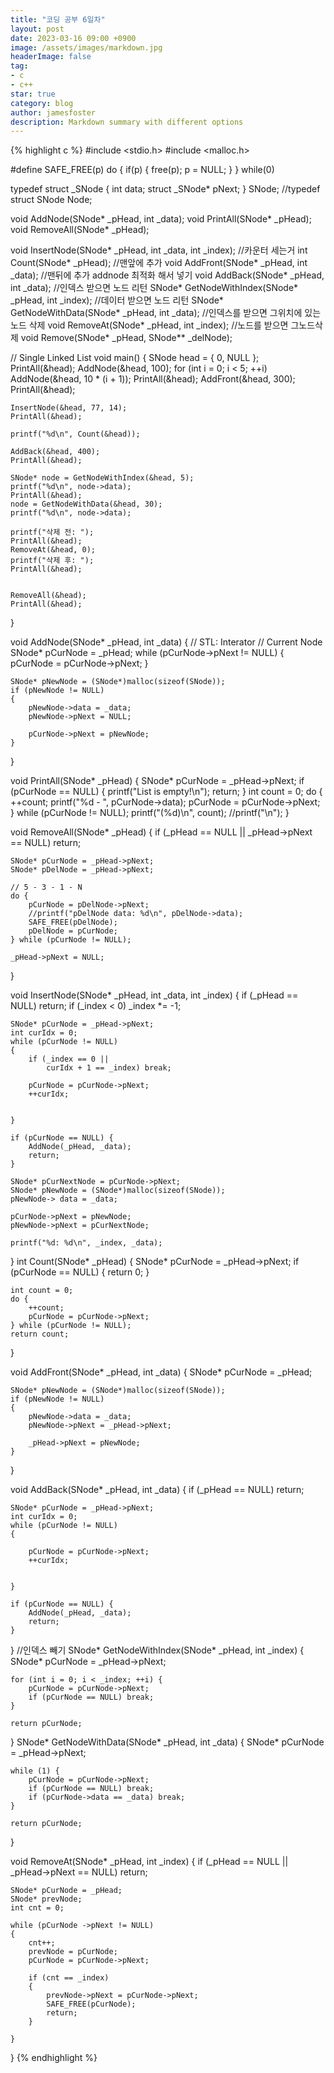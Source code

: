 ```yaml
---
title: "코딩 공부 6일차"
layout: post
date: 2023-03-16 09:00 +0900
image: /assets/images/markdown.jpg
headerImage: false
tag:
- c
- c++
star: true
category: blog
author: jamesfoster
description: Markdown summary with different options
---
```





{% highlight c %}
#include <stdio.h>
#include <malloc.h>


#define SAFE_FREE(p) do { if(p) { free(p); p = NULL; } } while(0)


typedef struct _SNode
{
	int data;
	struct _SNode* pNext;
} SNode;
//typedef struct SNode Node;

void AddNode(SNode* _pHead, int _data);
void PrintAll(SNode* _pHead);
void RemoveAll(SNode* _pHead);

void InsertNode(SNode* _pHead, int _data, int _index);
//카운터 세는거
int Count(SNode* _pHead);
//맨앞에 추가
void AddFront(SNode* _pHead, int _data);
//맨뒤에 추가 addnode 최적화 해서 넣기
void AddBack(SNode* _pHead, int _data);
//인덱스 받으면 노드 리턴
SNode* GetNodeWithIndex(SNode* _pHead, int _index);
//데이터 받으면 노드 리턴
SNode* GetNodeWithData(SNode* _pHead, int _data);
//인덱스를 받으면 그위치에 있는 노드 삭제
void RemoveAt(SNode* _pHead, int _index);
//노드를 받으면 그노드삭제
void Remove(SNode* _pHead, SNode** _delNode);

// Single Linked List
void main()
{
	SNode head = { 0, NULL };
	PrintAll(&head);
	AddNode(&head, 100);
	for (int i = 0; i < 5; ++i)
		AddNode(&head, 10 * (i + 1));
	PrintAll(&head);
	AddFront(&head, 300);
	PrintAll(&head);

	InsertNode(&head, 77, 14);
	PrintAll(&head);

	printf("%d\n", Count(&head));

	AddBack(&head, 400);
	PrintAll(&head);

	SNode* node = GetNodeWithIndex(&head, 5);
	printf("%d\n", node->data);
	PrintAll(&head);
	node = GetNodeWithData(&head, 30);
	printf("%d\n", node->data);

	printf("삭제 전: ");
	PrintAll(&head);
	RemoveAt(&head, 0);
	printf("삭제 후: ");
	PrintAll(&head);


	RemoveAll(&head);
	PrintAll(&head);
}

void AddNode(SNode* _pHead, int _data)
{
	// STL: Interator
	// Current Node
	SNode* pCurNode = _pHead;
	while (pCurNode->pNext != NULL)
	{
		pCurNode = pCurNode->pNext;
	}

	SNode* pNewNode = (SNode*)malloc(sizeof(SNode));
	if (pNewNode != NULL)
	{
		pNewNode->data = _data;
		pNewNode->pNext = NULL;

		pCurNode->pNext = pNewNode;
	}
}

void PrintAll(SNode* _pHead)
{
	SNode* pCurNode = _pHead->pNext;
	if (pCurNode == NULL) {
		printf("List is empty!\n");
		return;
	}
	int count = 0;
	do {
		++count;
		printf("%d - ", pCurNode->data);
		pCurNode = pCurNode->pNext;
	} while (pCurNode != NULL);
	printf("(%d)\n", count);
	//printf("\n");
}

void RemoveAll(SNode* _pHead)
{
	if (_pHead == NULL ||
		_pHead->pNext == NULL) return;

	SNode* pCurNode = _pHead->pNext;
	SNode* pDelNode = _pHead->pNext;

	// 5 - 3 - 1 - N
	do {
		pCurNode = pDelNode->pNext;
		//printf("pDelNode data: %d\n", pDelNode->data);
		SAFE_FREE(pDelNode);
		pDelNode = pCurNode;
	} while (pCurNode != NULL);

	_pHead->pNext = NULL;
}

void InsertNode(SNode* _pHead, int _data, int _index)
{
	if (_pHead == NULL) return;
	if (_index < 0) _index *= -1;

	SNode* pCurNode = _pHead->pNext;
	int curIdx = 0;
	while (pCurNode != NULL)
	{
		if (_index == 0 ||
			curIdx + 1 == _index) break;

		pCurNode = pCurNode->pNext;
		++curIdx;

		
	}

	if (pCurNode == NULL) {
		AddNode(_pHead, _data);
		return;
	}

	SNode* pCurNextNode = pCurNode->pNext;
	SNode* pNewNode = (SNode*)malloc(sizeof(SNode));
	pNewNode-> data = _data;

	pCurNode->pNext = pNewNode;
	pNewNode->pNext = pCurNextNode;

	printf("%d: %d\n", _index, _data);

}
int Count(SNode* _pHead) {
	SNode* pCurNode = _pHead->pNext;
	if (pCurNode == NULL) {
		return 0;
	}

	int count = 0;
	do {
		++count;
		pCurNode = pCurNode->pNext;
	} while (pCurNode != NULL);
	return count;
}

void AddFront(SNode* _pHead, int _data)
{
	SNode* pCurNode = _pHead;

	SNode* pNewNode = (SNode*)malloc(sizeof(SNode));
	if (pNewNode != NULL)
	{
		pNewNode->data = _data;
		pNewNode->pNext = _pHead->pNext;

		_pHead->pNext = pNewNode;
	}
}

void AddBack(SNode* _pHead, int _data)
{
	if (_pHead == NULL) return;

	SNode* pCurNode = _pHead->pNext;
	int curIdx = 0;
	while (pCurNode != NULL)
	{
		
		pCurNode = pCurNode->pNext;
		++curIdx;

		
	}

	if (pCurNode == NULL) {
		AddNode(_pHead, _data);
		return;
	}
}
//인덱스 빼기
SNode* GetNodeWithIndex(SNode* _pHead, int _index) {
	SNode* pCurNode = _pHead->pNext;
	
	for (int i = 0; i < _index; ++i) {
		pCurNode = pCurNode->pNext;
		if (pCurNode == NULL) break;
	}

	return pCurNode;
}
SNode* GetNodeWithData(SNode* _pHead, int _data) {
	SNode* pCurNode = _pHead->pNext;

	while (1) {
		pCurNode = pCurNode->pNext;
		if (pCurNode == NULL) break;
		if (pCurNode->data == _data) break;
	}

	return pCurNode;
}

void RemoveAt(SNode* _pHead, int _index)
{
	if  (_pHead == NULL ||
		_pHead->pNext == NULL) return;

	SNode* pCurNode = _pHead;
	SNode* prevNode;
	int cnt = 0;

	while (pCurNode ->pNext != NULL)
	{
		cnt++;
		prevNode = pCurNode;
		pCurNode = pCurNode->pNext;

		if (cnt == _index)
		{
			prevNode->pNext = pCurNode->pNext;
			SAFE_FREE(pCurNode);
			return;
		}

	}
}
{% endhighlight %}




